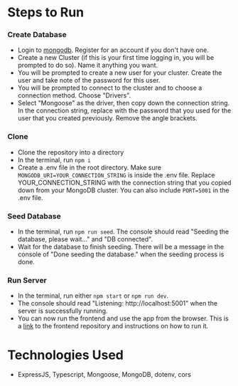 # Steps to Run
### Create Database
- Login to <a href="https://account.mongodb.com/account/login">mongodb</a>. Register for an account if you don't have one.
- Create a new Cluster (if this is your first time logging in, you will be prompted to do so). Name it anything you want.
- You will be prompted to create a new user for your cluster. Create the user and take note of the password for this user.
- You will be prompted to connect to the cluster and to choose a connection method. Choose "Drivers".
- Select "Mongoose" as the driver, then copy down the connection string. In the connection string, replace <password> with the password that you used for the user that you created previously. Remove the angle brackets.

### Clone
- Clone the repository into a directory
- In the terminal, run ```npm i```
- Create a .env file in the root directory. Make sure ```MONGODB_URI=YOUR_CONNECTION_STRING``` is inside the .env file. Replace YOUR_CONNECTION_STRING with the connection string that you copied down from your MongoDB cluster. You can also include ```PORT=5001``` in the .env file.

### Seed Database
- In the terminal, run ```npm run seed```. The console should read "Seeding the database, please wait..." and "DB connected".
- Wait for the database to finish seeding. There will be a message in the console of "Done seeding the database." when the seeding process is done.
  
### Run Server
- In the terminal, run either ```npm start``` or ```npm run dev```.
- The console should read "Listening: http://localhost:5001" when the server is successfully running.
- You can now run the frontend and use the app from the browser. This is a <a href="https://github.com/midorinom/space_blog">link</a> to the frontend repository and instructions on how to run it.

# Technologies Used
- ExpressJS, Typescript, Mongoose, MongoDB, dotenv, cors
